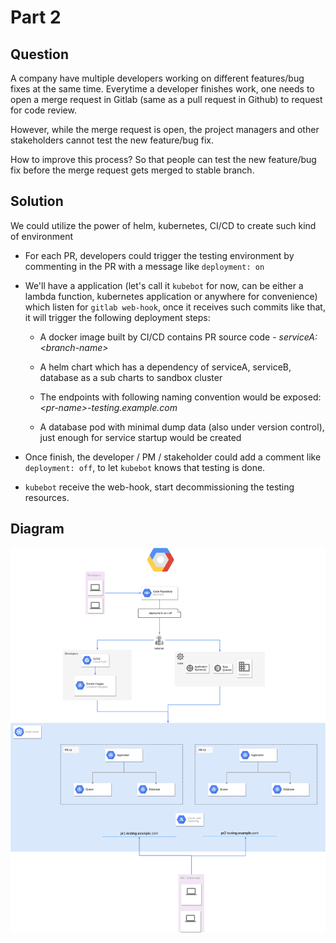 # Part 2

## Question

A company have multiple developers working on different features/bug fixes at the same time. Everytime a developer finishes work, one needs to open a merge request in Gitlab (same as a pull request in Github) to request for code review.

However, while the merge request is open, the project managers and other stakeholders cannot test the new feature/bug fix.

How to improve this process? So that people can test the new feature/bug fix before the merge request gets merged to stable branch.

## Solution

We could utilize the power of helm, kubernetes, CI/CD to create such kind of environment

- For each PR, developers could trigger the testing environment by commenting in the PR with a message like `deployment: on`

- We'll have a application (let's call it `kubebot` for now, can be either a lambda function, kubernetes application or anywhere for convenience) which listen for `gitlab web-hook`, once it receives such commits like that, it will trigger the following deployment steps:

  - A docker image built by CI/CD contains PR source code  - *serviceA:\<branch-name>*
  - A helm chart which has a dependency of serviceA, serviceB, database as a sub charts to sandbox cluster

  - The endpoints with following naming convention would be exposed: *\<pr-name>-testing.example.com*

  - A database pod with minimal dump data (also under version control), just enough for service startup would be created

- Once finish, the developer / PM / stakeholder could add a comment like `deployment: off`, to let `kubebot` knows that testing is done.

- `kubebot` receive the web-hook, start decommissioning the testing resources.

## Diagram

![](images/eXxH41dgNZtJmIewQi7ozQ.png)
